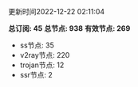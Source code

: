 更新时间2022-12-22 02:11:04

**总订阅: 45**
**总节点: 938**
**有效节点: 269**
- ss节点: 35
- v2ray节点: 220
- trojan节点: 12
- ssr节点: 2
